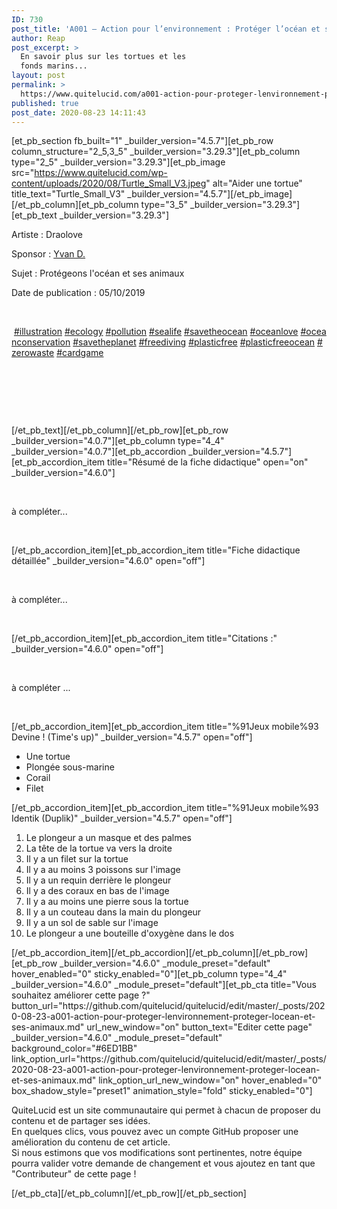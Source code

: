 ```yaml
---
ID: 730
post_title: 'A001 – Action pour l’environnement : Protéger l’océan et ses animaux'
author: Reap
post_excerpt: >
  En savoir plus sur les tortues et les
  fonds marins...
layout: post
permalink: >
  https://www.quitelucid.com/a001-action-pour-proteger-lenvironnement-proteger-locean-et-ses-animaux/
published: true
post_date: 2020-08-23 14:11:43
---
```

[et_pb_section fb_built="1" _builder_version="4.5.7"][et_pb_row column_structure="2_5,3_5" _builder_version="3.29.3"][et_pb_column type="2_5" _builder_version="3.29.3"][et_pb_image src="https://www.quitelucid.com/wp-content/uploads/2020/08/Turtle_Small_V3.jpeg" alt="Aider une tortue" title_text="Turtle_Small_V3" _builder_version="4.5.7"][/et_pb_image][/et_pb_column][et_pb_column type="3_5" _builder_version="3.29.3"][et_pb_text _builder_version="3.29.3"]<p>Artiste : Draolove</p>
<p>Sponsor : <a href="https://www.quitelucid.com/membres/yvan-d/">Yvan D.</a></p>
<p>Sujet : Protégeons l'océan et ses animaux</p>
<p>Date de publication : 05/10/2019</p>
<p>&nbsp;</p>
<p> <a class=" xil3i" href="https://www.instagram.com/explore/tags/illustration/" tabindex="0">#illustration</a><span> </span><a class=" xil3i" href="https://www.instagram.com/explore/tags/ecology/" tabindex="0">#ecology</a><span> </span><a class=" xil3i" href="https://www.instagram.com/explore/tags/pollution/" tabindex="0">#pollution</a><span> </span><a class=" xil3i" href="https://www.instagram.com/explore/tags/sealife/" tabindex="0">#sealife</a><span> </span><a class=" xil3i" href="https://www.instagram.com/explore/tags/savetheocean/" tabindex="0">#savetheocean</a><span> </span><a class=" xil3i" href="https://www.instagram.com/explore/tags/oceanlove/" tabindex="0">#oceanlove</a><span> </span><a class=" xil3i" href="https://www.instagram.com/explore/tags/oceanconservation/" tabindex="0">#oceanconservation</a><span> </span><a class=" xil3i" href="https://www.instagram.com/explore/tags/savetheplanet/" tabindex="0">#savetheplanet</a><span> </span><a class=" xil3i" href="https://www.instagram.com/explore/tags/freediving/" tabindex="0">#freediving</a><span> </span><a class=" xil3i" href="https://www.instagram.com/explore/tags/plasticfree/" tabindex="0">#plasticfree</a><span> </span><a class=" xil3i" href="https://www.instagram.com/explore/tags/plasticfreeocean/" tabindex="0">#plasticfreeocean</a><span> </span><a class=" xil3i" href="https://www.instagram.com/explore/tags/zerowaste/" tabindex="0">#zerowaste</a><span> </span><a class=" xil3i" href="https://www.instagram.com/explore/tags/cardgame/" tabindex="0">#cardgame</a></p>
<p>&nbsp;</p>
<p>&nbsp;</p>
<p>&nbsp;</p>[/et_pb_text][/et_pb_column][/et_pb_row][et_pb_row _builder_version="4.0.7"][et_pb_column type="4_4" _builder_version="4.0.7"][et_pb_accordion _builder_version="4.5.7"][et_pb_accordion_item title="Résumé de la fiche didactique" open="on" _builder_version="4.6.0"]<p>&nbsp;</p>
<p>à compléter...</p>
<p>&nbsp;</p>[/et_pb_accordion_item][et_pb_accordion_item title="Fiche didactique détaillée" _builder_version="4.6.0" open="off"]<p>&nbsp;</p>
<p>à compléter...</p>
<p>&nbsp;</p>[/et_pb_accordion_item][et_pb_accordion_item title="Citations :" _builder_version="4.6.0" open="off"]<p>&nbsp;</p>
<p>à compléter ...</p>
<p>&nbsp;</p>[/et_pb_accordion_item][et_pb_accordion_item title="%91Jeux mobile%93 Devine ! (Time's up)" _builder_version="4.5.7" open="off"]<ul>
<li>Une tortue</li>
<li>Plongée sous-marine</li>
<li>Corail</li>
<li>Filet</li>
</ul>[/et_pb_accordion_item][et_pb_accordion_item title="%91Jeux mobile%93 Identik (Duplik)" _builder_version="4.5.7" open="off"]<ol>
<li>Le plongeur a un masque et des palmes</li>
<li>La tête de la tortue va vers la droite</li>
<li>Il y a un filet sur la tortue</li>
<li>Il y a au moins 3 poissons sur l'image</li>
<li>Il y a un requin derrière le plongeur</li>
<li>Il y a des coraux en bas de l'image</li>
<li>Il y a au moins une pierre sous la tortue</li>
<li>Il y a un couteau dans la main du plongeur</li>
<li>Il y a un sol de sable sur l'image</li>
<li>Le plongeur a une bouteille d'oxygène dans le dos</li>
</ol>[/et_pb_accordion_item][/et_pb_accordion][/et_pb_column][/et_pb_row][et_pb_row _builder_version="4.6.0" _module_preset="default" hover_enabled="0" sticky_enabled="0"][et_pb_column type="4_4" _builder_version="4.6.0" _module_preset="default"][et_pb_cta title="Vous souhaitez améliorer cette page ?" button_url="https://github.com/quitelucid/quitelucid/edit/master/_posts/2020-08-23-a001-action-pour-proteger-lenvironnement-proteger-locean-et-ses-animaux.md" url_new_window="on" button_text="Editer cette page" _builder_version="4.6.0" _module_preset="default" background_color="#6ED1BB" link_option_url="https://github.com/quitelucid/quitelucid/edit/master/_posts/2020-08-23-a001-action-pour-proteger-lenvironnement-proteger-locean-et-ses-animaux.md" link_option_url_new_window="on" hover_enabled="0" box_shadow_style="preset1" animation_style="fold" sticky_enabled="0"]<p>QuiteLucid est un site communautaire qui permet à chacun de proposer du contenu et de partager ses idées.<br /> En quelques clics, vous pouvez avec un compte GitHub proposer une amélioration du contenu de cet article.<br /> Si nous estimons que vos modifications sont pertinentes, notre équipe pourra valider votre demande de changement et vous ajoutez en tant que "Contributeur" de cette page !</p>
[/et_pb_cta][/et_pb_column][/et_pb_row][/et_pb_section]